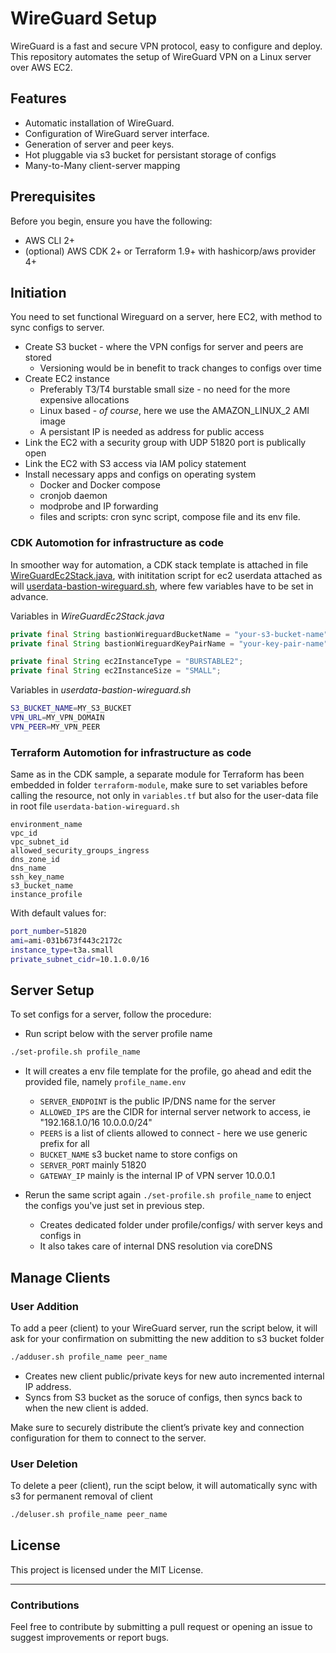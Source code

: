 # WireGuard Setup

WireGuard is a fast and secure VPN protocol, easy to configure and deploy.
This repository automates the setup of WireGuard VPN on a Linux server over AWS EC2.

## Features

- Automatic installation of WireGuard.
- Configuration of WireGuard server interface.
- Generation of server and peer keys.
- Hot pluggable via s3 bucket for persistant storage of configs
- Many-to-Many client-server mapping

## Prerequisites

Before you begin, ensure you have the following:

- AWS CLI 2+
- (optional) AWS CDK 2+ or Terraform 1.9+ with hashicorp/aws provider 4+

## Initiation

You need to set functional Wireguard on a server, here EC2, with method to sync configs to server.

- Create S3 bucket - where the VPN configs for server and peers are stored
  - Versioning would be in benefit to track changes to configs over time
- Create EC2 instance
  - Preferably T3/T4 burstable small size - no need for the more expensive allocations
  - Linux based - _of course_, here we use the AMAZON_LINUX_2 AMI image
  - A persistant IP is needed as address for public access
- Link the EC2 with a security group with UDP 51820 port is publically open
- Link the EC2 with S3 access via IAM policy statement
- Install necessary apps and configs on operating system
  - Docker and Docker compose
  - cronjob daemon
  - modprobe and IP forwarding
  - files and scripts: cron sync script, compose file and its env file.

### CDK Automotion for infrastructure as code
In smoother way for automation, a CDK stack template is attached in file [WireGuardEc2Stack.java](WireGuardEc2Stack.java), with inititation script for ec2 userdata attached as will [userdata-bastion-wireguard.sh](userdata-bastion-wireguard.sh), where few variables have to be set in advance.


Variables in _WireGuardEc2Stack.java_
```java
private final String bastionWireguardBucketName = "your-s3-bucket-name";
private final String bastionWireguardKeyPairName = "your-key-pair-name";

private final String ec2InstanceType = "BURSTABLE2";
private final String ec2InstanceSize = "SMALL";
```

Variables in _userdata-bastion-wireguard.sh_
```bash
S3_BUCKET_NAME=MY_S3_BUCKET
VPN_URL=MY_VPN_DOMAIN
VPN_PEER=MY_VPN_PEER
```

### Terraform Automotion for infrastructure as code

Same as in the CDK sample, a separate module for Terraform has been embedded in folder `terraform-module`, make sure to set variables before calling the resource, not only in `variables.tf` but also for the user-data file in root file `userdata-bation-wireguard.sh`
```
environment_name
vpc_id
vpc_subnet_id
allowed_security_groups_ingress
dns_zone_id
dns_name
ssh_key_name
s3_bucket_name
instance_profile
```

With default values for:
```bash
port_number=51820
ami=ami-031b673f443c2172c
instance_type=t3a.small
private_subnet_cidr=10.1.0.0/16
```

## Server Setup

To set configs for a server, follow the procedure:

- Run script below with the server profile name
```bash
./set-profile.sh profile_name
```
- It will creates a env file template for the profile, go ahead and edit the provided file, namely `profile_name.env`
  - `SERVER_ENDPOINT` is the public IP/DNS name for the server
  - `ALLOWED_IPS` are the CIDR for internal server network to access, ie "192.168.1.0/16 10.0.0.0/24"
  - `PEERS` is a list of clients allowed to connect - here we use generic prefix for all
  - `BUCKET_NAME` s3 bucket name to store configs on
  - `SERVER_PORT` mainly 51820
  - `GATEWAY_IP` mainly is the internal IP of VPN server 10.0.0.1

- Rerun the same script again `./set-profile.sh profile_name` to enject the configs you've just set in previous step.
  - Creates dedicated folder under profile/configs/ with server keys and configs in
  - It also takes care of internal DNS resolution via coreDNS


## Manage Clients

### User Addition

To add a peer (client) to your WireGuard server, run the script below, it will ask for your confirmation on submitting the new addition to s3 bucket folder

```bash
./adduser.sh profile_name peer_name
```
- Creates new client public/private keys for new auto incremented internal IP address.
- Syncs from S3 bucket as the soruce of configs, then syncs back to when the new client is added.

Make sure to securely distribute the client’s private key and connection configuration for them to connect to the server.

### User Deletion

To delete a peer (client), run the scipt below, it will automatically sync with s3 for permanent removal of client

```bash
./deluser.sh profile_name peer_name
```

## License

This project is licensed under the MIT License.

---

### Contributions

Feel free to contribute by submitting a pull request or opening an issue to suggest improvements or report bugs.
